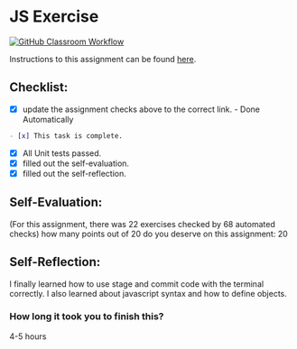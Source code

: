 JS Exercise
===================================
[![GitHub Classroom Workflow](https://s///github.com/it3049c-fall22-henderson/js-exercises-ColinMaxwell2001/actions/workflows/classroom.yml/badge.svg)](https://s///github.com/it3049c-fall22-henderson/js-exercises-ColinMaxwell2001/actions/workflows/classroom.yml)

Instructions to this assignment can be found [here](https://it3049c.github.io/Material/Assignments/2.JavaScript_Exercises/).

## Checklist:
- [x] update the assignment checks above to the correct link. - Done Automatically
```md
- [x] This task is complete.
```
- [x] All Unit tests passed.
- [x] filled out the self-evaluation.
- [x] filled out the self-reflection.

## Self-Evaluation: 
(For this assignment, there was 22 exercises checked by 68 automated checks)
how many points out of 20 do you deserve on this assignment: 20

## Self-Reflection:
I finally learned how to use stage and commit code with the terminal correctly. I also learned about javascript syntax and how to define objects.

### How long it took you to finish this?
4-5 hours